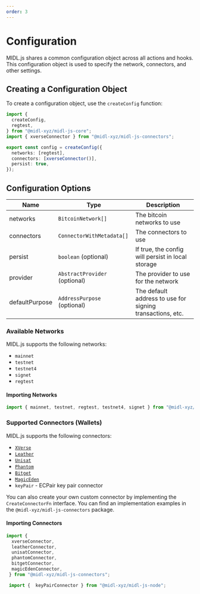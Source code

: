 ```yaml
---
order: 3
---
```


# Configuration

MIDL.js shares a common configuration object across all actions and hooks. This configuration object is used to specify the network, connectors, and other settings.

## Creating a Configuration Object

To create a configuration object, use the `createConfig` function:

```ts
import {
  createConfig,
  regtest,
} from "@midl-xyz/midl-js-core";
import { xverseConnector } from "@midl-xyz/midl-js-connectors";

export const config = createConfig({
  networks: [regtest],
  connectors: [xverseConnector()],
  persist: true,
});
```

## Configuration Options

| Name           | Type                          | Description                                               |
| -------------- | ----------------------------- | --------------------------------------------------------- |
| networks       | `BitcoinNetwork[]`            | The bitcoin networks to use                               |
| connectors     | `ConnectorWithMetadata[]`     | The connectors to use                                     |
| persist        | `boolean` (optional)          | If true, the config will persist in local storage         |
| provider       | `AbstractProvider` (optional) | The provider to use for the network                       |
| defaultPurpose | `AddressPurpose` (optional)   | The default address to use for signing transactions, etc. |

### Available Networks

MIDL.js supports the following networks:

- `mainnet`
- `testnet`
- `testnet4`
- `signet`
- `regtest`

#### Importing Networks

```ts
import { mainnet, testnet, regtest, testnet4, signet } from "@midl-xyz/midl-js-core";
```

### Supported Connectors (Wallets)

MIDL.js supports the following connectors:

- [`XVerse`](https://xverse.app)
- [`Leather`](https://leather.io)
- [`Unisat`](https://unisat.io)
- [`Phantom`](https://phantom.app)
- [`Bitget`](https://web3.bitget.com/en)
- [`MagicEden`](https://wallet.magiceden.io/)
- `keyPair` - ECPair key pair connector

You can also create your own custom connector by implementing the `CreateConnectorFn` interface. You can find an implementation examples in the `@midl-xyz/midl-js-connectors` package.

#### Importing Connectors

```ts
import { 
  xverseConnector,
  leatherConnector,
  unisatConnector,
  phantomConnector,
  bitgetConnector,
  magicEdenConnector,
 } from "@midl-xyz/midl-js-connectors";

 import {  keyPairConnector } from "@midl-xyz/midl-js-node";
```
